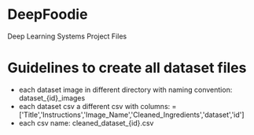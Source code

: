 # DeepFoodie

Deep Learning Systems Project Files



# Guidelines to create all dataset files

* each dataset image in different directory with naming convention: dataset_{id}_images
* each dataset csv a different csv with columns: = ['Title','Instructions','Image_Name','Cleaned_Ingredients','dataset','id']
* each csv name: cleaned_dataset_{id}.csv
